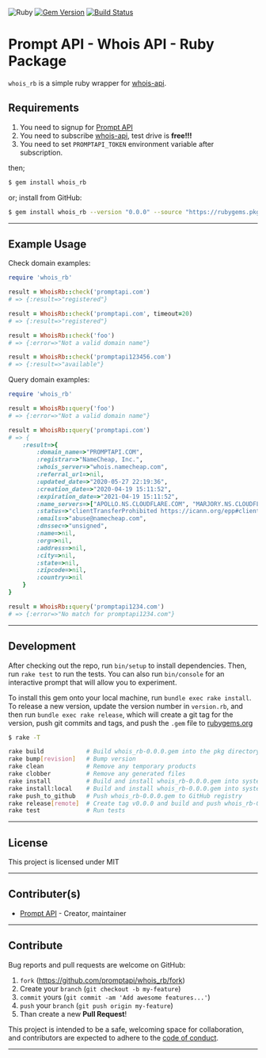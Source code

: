 ![Ruby](https://img.shields.io/badge/ruby-2.7.0-green.svg)
[![Gem Version](https://badge.fury.io/rb/whois_rb.svg)](https://badge.fury.io/rb/whois_rb)
[![Build Status](https://travis-ci.org/promptapi/whois_rb.svg?branch=main)](https://travis-ci.org/promptapi/whois_rb)

# Prompt API - Whois API - Ruby Package

`whois_rb` is a simple ruby wrapper for [whois-api][whois-api].

## Requirements

1. You need to signup for [Prompt API][promptapi-signup]
1. You need to subscribe [whois-api][whois-api], test drive is **free!!!**
1. You need to set `PROMPTAPI_TOKEN` environment variable after subscription.

then;

```bash
$ gem install whois_rb
```

or; install from GitHub:

```bash
$ gem install whois_rb --version "0.0.0" --source "https://rubygems.pkg.github.com/promptapi"
```

---

## Example Usage

Check domain examples:

```ruby
require 'whois_rb'

result = WhoisRb::check('promptapi.com')
# => {:result=>"registered"}

result = WhoisRb::check('promptapi.com', timeout=20)
# => {:result=>"registered"}

result = WhoisRb::check('foo')
# => {:error=>"Not a valid domain name"}

result = WhoisRb::check('promptapi123456.com')
# => {:result=>"available"}
```

Query domain examples:

```ruby
require 'whois_rb'

result = WhoisRb::query('foo')
# => {:error=>"Not a valid domain name"}

result = WhoisRb::query('promptapi.com')
# => {
    :result=>{
        :domain_name=>"PROMPTAPI.COM", 
        :registrar=>"NameCheap, Inc.", 
        :whois_server=>"whois.namecheap.com", 
        :referral_url=>nil, 
        :updated_date=>"2020-05-27 22:19:36", 
        :creation_date=>"2020-04-19 15:11:52", 
        :expiration_date=>"2021-04-19 15:11:52", 
        :name_servers=>["APOLLO.NS.CLOUDFLARE.COM", "MARJORY.NS.CLOUDFLARE.COM"], 
        :status=>"clientTransferProhibited https://icann.org/epp#clientTransferProhibited", 
        :emails=>"abuse@namecheap.com", 
        :dnssec=>"unsigned", 
        :name=>nil, 
        :org=>nil, 
        :address=>nil, 
        :city=>nil, 
        :state=>nil, 
        :zipcode=>nil, 
        :country=>nil
    }
}

result = WhoisRb::query('promptapi1234.com')
# => {:error=>"No match for promptapi1234.com"}
```

---

## Development

After checking out the repo, run `bin/setup` to install dependencies. Then,
run `rake test` to run the tests. You can also run `bin/console` for an
interactive prompt that will allow you to experiment.

To install this gem onto your local machine, run `bundle exec rake install`.
To release a new version, update the version number in `version.rb`, and then
run `bundle exec rake release`, which will create a git tag for the version,
push git commits and tags, and push the `.gem` file to
[rubygems.org][rubygems]

```bash
$ rake -T

rake build            # Build whois_rb-0.0.0.gem into the pkg directory
rake bump[revision]   # Bump version
rake clean            # Remove any temporary products
rake clobber          # Remove any generated files
rake install          # Build and install whois_rb-0.0.0.gem into system gems
rake install:local    # Build and install whois_rb-0.0.0.gem into system gems without network access
rake push_to_github   # Push whois_rb-0.0.0.gem to GitHub registry
rake release[remote]  # Create tag v0.0.0 and build and push whois_rb-0.0.0.gem to rubygems.org
rake test             # Run tests
```

---

## License

This project is licensed under MIT

---

## Contributer(s)

* [Prompt API](https://github.com/promptapi) - Creator, maintainer

---

## Contribute

Bug reports and pull requests are welcome on GitHub:

1. `fork` (https://github.com/promptapi/whois_rb/fork)
1. Create your `branch` (`git checkout -b my-feature`)
1. `commit` yours (`git commit -am 'Add awesome features...'`)
1. `push` your `branch` (`git push origin my-feature`)
1. Than create a new **Pull Request**!

This project is intended to be a safe,
welcoming space for collaboration, and contributors are expected to adhere to
the [code of conduct][coc].

---

[whois-api]:        https://promptapi.com/marketplace/description/whois-api
[promptapi-signup]: https://promptapi.com/#signup-form
[coc]:              https://github.com/promptapi/whois_rb/blob/main/CODE_OF_CONDUCT.md
[rubygems]:         https://rubygems.org